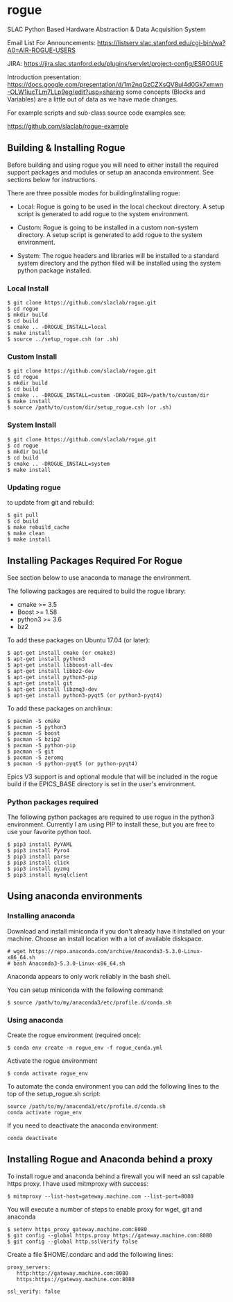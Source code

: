 # rogue
SLAC Python Based Hardware Abstraction &amp; Data Acquisition System

Email List For Announcements:
https://listserv.slac.stanford.edu/cgi-bin/wa?A0=AIR-ROGUE-USERS

JIRA:
https://jira.slac.stanford.edu/plugins/servlet/project-config/ESROGUE

Introduction presentation: 
https://docs.google.com/presentation/d/1m2nqGzCZXsQV8ul4d0Gk7xmwn-OLW1iucTLm7LLp9eg/edit?usp=sharing
some concepts (Blocks and Variables) are a little out of data as we have made changes.

For example scripts and sub-class source code examples see:

https://github.com/slaclab/rogue-example

## Building & Installing Rogue
Before building and using rogue you will need to either install the required support packages 
and modules or setup an anaconda environment. See sections below for instructions.

There are three possible modes for building/installing rogue:

- Local:
   Rogue is going to be used in the local checkout directory. A setup script is generated to add rogue to the system environment.

- Custom:
   Rogue is going to be installed in a custom non-system directory. A setup script is generated to add rogue to the system environment.

- System:
   The rogue headers and libraries will be installed to a standard system directory and the python filed will be installed using the system python package installed.

### Local Install

````
$ git clone https://github.com/slaclab/rogue.git
$ cd rogue
$ mkdir build
$ cd build
$ cmake .. -DROGUE_INSTALL=local
$ make install
$ source ../setup_rogue.csh (or .sh)
````

### Custom Install

````
$ git clone https://github.com/slaclab/rogue.git
$ cd rogue
$ mkdir build
$ cd build
$ cmake .. -DROGUE_INSTALL=custom -DROGUE_DIR=/path/to/custom/dir
$ make install
$ source /path/to/custom/dir/setup_rogue.csh (or .sh)
````

### System Install

````
$ git clone https://github.com/slaclab/rogue.git
$ cd rogue
$ mkdir build
$ cd build
$ cmake .. -DROGUE_INSTALL=system
$ make install
````

### Updating rogue

to update from git and rebuild:
````
$ git pull
$ cd build
$ make rebuild_cache
$ make clean
$ make install
````

## Installing Packages Required For Rogue
See section below to use anaconda to manage the environment.

The following packages are required to build the rogue library:

- cmake   >= 3.5
- Boost   >= 1.58
- python3 >= 3.6
- bz2

To add these packages on Ubuntu 17.04 (or later):

````
$ apt-get install cmake (or cmake3)
$ apt-get install python3
$ apt-get install libboost-all-dev
$ apt-get install libbz2-dev
$ apt-get install python3-pip
$ apt-get install git
$ apt-get install libzmq3-dev
$ apt-get install python3-pyqt5 (or python3-pyqt4)
````

To add these packages on archlinux:

````
$ pacman -S cmake
$ pacman -S python3
$ pacman -S boost
$ pacman -S bzip2
$ pacman -S python-pip
$ pacman -S git
$ pacman -S zeromq
$ pacman -S python-pyqt5 (or python-pyqt4)
````

Epics V3 support is and optional module that will be included in the rogue build
if the EPICS_BASE directory is set in the user's environment.

### Python packages required

The following python packages are required to use rogue in the python3
environment. Currently I am using PIP to install these, but you are free 
to use your favorite python tool.

````
$ pip3 install PyYAML
$ pip3 install Pyro4 
$ pip3 install parse
$ pip3 install click
$ pip3 install pyzmq
$ pip3 install mysqlclient
````

## Using anaconda environments

### Installing anaconda

Download and install miniconda if you don't already have it installed on your machine. Choose an install location with a lot of available diskspace.

````
# wget https://repo.anaconda.com/archive/Anaconda3-5.3.0-Linux-x86_64.sh
# bash Anaconda3-5.3.0-Linux-x86_64.sh
````
Anaconda appears to only work reliably in the bash shell. 

You can setup miniconda with the following command:

````
$ source /path/to/my/anaconda3/etc/profile.d/conda.sh
````

### Using anaconda

Create the rogue environment (required once):

````
$ conda env create -n rogue_env -f rogue_conda.yml
````

Activate the rogue environment

````
$ conda activate rogue_env 
````

To automate the conda environment you can add the following lines to the top of the setup_rogue.sh script:

````
source /path/to/my/anaconda3/etc/profile.d/conda.sh
conda activate rogue_env
````

If you need to deactivate the anaconda environment:

````
conda deactivate 
````

## Installing Rogue and Anaconda behind a proxy

To install rogue and anaconda behind a firewall you will need an ssl capable https proxy. I have used mitmproxy with success:

````
$ mitmproxy --list-host=gateway.machine.com --list-port=8080
````

You will execute a number of steps to enable proxy for wget, git and anaconda

````
$ setenv https_proxy gateway.machine.com:8080
$ git config --global https.proxy https://gateway.machine.com:8080
$ git config --global http.sslVerify false
````

Create a file $HOME/.condarc and add the following lines:

````
proxy_servers:
   http:http://gateway.machine.com:8080
   https:https://gateway.machine.com:8080

ssl_verify: false
````

